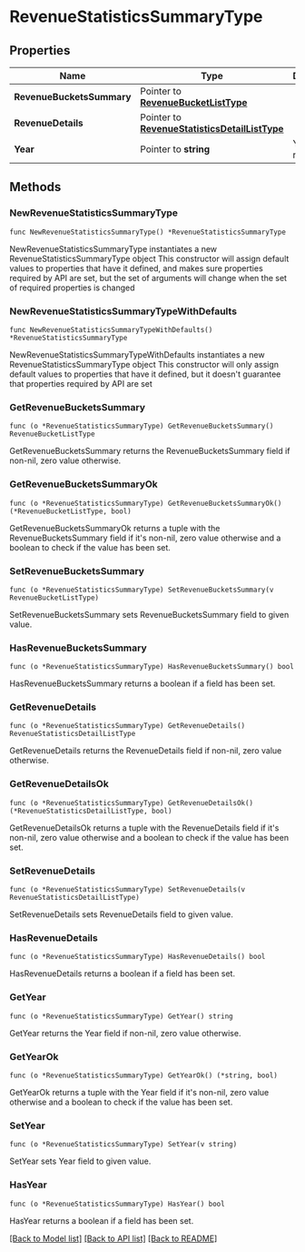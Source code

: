 # RevenueStatisticsSummaryType

## Properties

Name | Type | Description | Notes
------------ | ------------- | ------------- | -------------
**RevenueBucketsSummary** | Pointer to [**RevenueBucketListType**](RevenueBucketListType.md) |  | [optional] 
**RevenueDetails** | Pointer to [**RevenueStatisticsDetailListType**](RevenueStatisticsDetailListType.md) |  | [optional] 
**Year** | Pointer to **string** | Year of the revenue. | [optional] 

## Methods

### NewRevenueStatisticsSummaryType

`func NewRevenueStatisticsSummaryType() *RevenueStatisticsSummaryType`

NewRevenueStatisticsSummaryType instantiates a new RevenueStatisticsSummaryType object
This constructor will assign default values to properties that have it defined,
and makes sure properties required by API are set, but the set of arguments
will change when the set of required properties is changed

### NewRevenueStatisticsSummaryTypeWithDefaults

`func NewRevenueStatisticsSummaryTypeWithDefaults() *RevenueStatisticsSummaryType`

NewRevenueStatisticsSummaryTypeWithDefaults instantiates a new RevenueStatisticsSummaryType object
This constructor will only assign default values to properties that have it defined,
but it doesn't guarantee that properties required by API are set

### GetRevenueBucketsSummary

`func (o *RevenueStatisticsSummaryType) GetRevenueBucketsSummary() RevenueBucketListType`

GetRevenueBucketsSummary returns the RevenueBucketsSummary field if non-nil, zero value otherwise.

### GetRevenueBucketsSummaryOk

`func (o *RevenueStatisticsSummaryType) GetRevenueBucketsSummaryOk() (*RevenueBucketListType, bool)`

GetRevenueBucketsSummaryOk returns a tuple with the RevenueBucketsSummary field if it's non-nil, zero value otherwise
and a boolean to check if the value has been set.

### SetRevenueBucketsSummary

`func (o *RevenueStatisticsSummaryType) SetRevenueBucketsSummary(v RevenueBucketListType)`

SetRevenueBucketsSummary sets RevenueBucketsSummary field to given value.

### HasRevenueBucketsSummary

`func (o *RevenueStatisticsSummaryType) HasRevenueBucketsSummary() bool`

HasRevenueBucketsSummary returns a boolean if a field has been set.

### GetRevenueDetails

`func (o *RevenueStatisticsSummaryType) GetRevenueDetails() RevenueStatisticsDetailListType`

GetRevenueDetails returns the RevenueDetails field if non-nil, zero value otherwise.

### GetRevenueDetailsOk

`func (o *RevenueStatisticsSummaryType) GetRevenueDetailsOk() (*RevenueStatisticsDetailListType, bool)`

GetRevenueDetailsOk returns a tuple with the RevenueDetails field if it's non-nil, zero value otherwise
and a boolean to check if the value has been set.

### SetRevenueDetails

`func (o *RevenueStatisticsSummaryType) SetRevenueDetails(v RevenueStatisticsDetailListType)`

SetRevenueDetails sets RevenueDetails field to given value.

### HasRevenueDetails

`func (o *RevenueStatisticsSummaryType) HasRevenueDetails() bool`

HasRevenueDetails returns a boolean if a field has been set.

### GetYear

`func (o *RevenueStatisticsSummaryType) GetYear() string`

GetYear returns the Year field if non-nil, zero value otherwise.

### GetYearOk

`func (o *RevenueStatisticsSummaryType) GetYearOk() (*string, bool)`

GetYearOk returns a tuple with the Year field if it's non-nil, zero value otherwise
and a boolean to check if the value has been set.

### SetYear

`func (o *RevenueStatisticsSummaryType) SetYear(v string)`

SetYear sets Year field to given value.

### HasYear

`func (o *RevenueStatisticsSummaryType) HasYear() bool`

HasYear returns a boolean if a field has been set.


[[Back to Model list]](../README.md#documentation-for-models) [[Back to API list]](../README.md#documentation-for-api-endpoints) [[Back to README]](../README.md)


